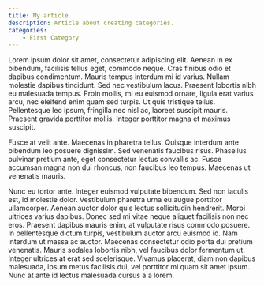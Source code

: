 ```yaml
---
title: My article
description: Article about creating categories.
categories: 
    - First Category
---
```


Lorem ipsum dolor sit amet, consectetur adipiscing elit. Aenean in ex bibendum, facilisis tellus eget, commodo neque. Cras finibus odio et dapibus condimentum. Mauris tempus interdum mi id varius. Nullam molestie dapibus tincidunt. Sed nec vestibulum lacus. Praesent lobortis nibh eu malesuada tempus. Proin mollis, mi eu euismod ornare, ligula erat varius arcu, nec eleifend enim quam sed turpis. Ut quis tristique tellus. Pellentesque leo ipsum, fringilla nec nisl ac, laoreet suscipit mauris. Praesent gravida porttitor mollis. Integer porttitor magna et maximus suscipit.

Fusce at velit ante. Maecenas in pharetra tellus. Quisque interdum ante bibendum leo posuere dignissim. Sed venenatis faucibus risus. Phasellus pulvinar pretium ante, eget consectetur lectus convallis ac. Fusce accumsan magna non dui rhoncus, non faucibus leo tempus. Maecenas ut venenatis mauris.

Nunc eu tortor ante. Integer euismod vulputate bibendum. Sed non iaculis est, id molestie dolor. Vestibulum pharetra urna eu augue porttitor ullamcorper. Aenean auctor dolor quis lectus sollicitudin hendrerit. Morbi ultrices varius dapibus. Donec sed mi vitae neque aliquet facilisis non nec eros. Praesent dapibus mauris enim, at vulputate risus commodo posuere. In pellentesque dictum turpis, vestibulum auctor arcu euismod id. Nam interdum ut massa ac auctor. Maecenas consectetur odio porta dui pretium venenatis. Mauris sodales lobortis nibh, vel faucibus dolor fermentum ut. Integer ultrices at erat sed scelerisque. Vivamus placerat, diam non dapibus malesuada, ipsum metus facilisis dui, vel porttitor mi quam sit amet ipsum. Nunc at ante id lectus malesuada cursus a a lorem.